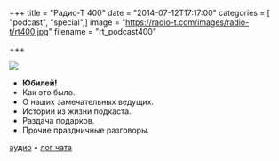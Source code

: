 +++
title = "Радио-Т 400"
date = "2014-07-12T17:17:00"
categories = [ "podcast", "special",]
image = "https://radio-t.com/images/radio-t/rt400.jpg"
filename = "rt_podcast400"

+++

![](https://radio-t.com/images/radio-t/rt400.jpg)

* **Юбилей!**
* Как это было.
* О наших замечательных ведущих.
* Истории из жизни подкаста.
* Раздача подарков.
* Прочие праздничные разговоры.

[аудио](http://cdn.radio-t.com/rt_podcast400.mp3) • [лог чата](http://chat.radio-t.com/logs/radio-t-400.html)
<audio src="http://cdn.radio-t.com/rt_podcast400.mp3" preload="none"></audio>